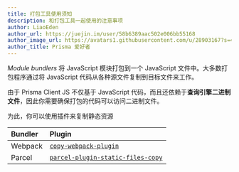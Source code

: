 ```yaml
---
title: 打包工具使用须知
description: 和打包工具一起使用的注意事项
author: LiaoEden
author_url: https://juejin.im/user/58b6389aac502e006bb55168
author_image_url: https://avatars1.githubusercontent.com/u/28903167?s=460&v=4
author_title: Prisma 爱好者
---
```


_Module bundlers_ 将 JavaScript 模块打包到一个 JavaScript 文件中。大多数打包程序通过将 JavaScript 代码从各种源文件复制到目标文件来工作。

由于 Prisma Client JS 不仅基于 JavaScript 代码，而且还依赖于**查询引擎二进制文件**，因此你需要确保打包的代码可以访问二进制文件。

为此，你可以使用插件来复制静态资源

| Bundler | Plugin                                                                                                  |
| :------ | :------------------------------------------------------------------------------------------------------ |
| Webpack | [`copy-webpack-plugin`](https://github.com/webpack-contrib/copy-webpack-plugin#copy-webpack-plugin)     |
| Parcel  | [`parcel-plugin-static-files-copy`](https://github.com/elwin013/parcel-plugin-static-files-copy#readme) |
